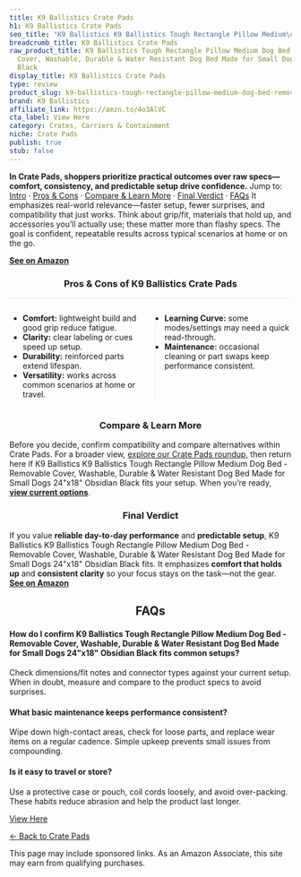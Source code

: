 ```yaml
---
title: K9 Ballistics Crate Pads
h1: K9 Ballistics Crate Pads
seo_title: "K9 Ballistics K9 Ballistics Tough Rectangle Pillow Medium\u2026"
breadcrumb_title: K9 Ballistics Crate Pads
raw_product_title: K9 Ballistics Tough Rectangle Pillow Medium Dog Bed - Removable
  Cover, Washable, Durable & Water Resistant Dog Bed Made for Small Dogs 24"x18" Obsidian
  Black
display_title: K9 Ballistics Crate Pads
type: review
product_slug: k9-ballistics-tough-rectangle-pillow-medium-dog-bed-removable-cover-was-1cefea1e
brand: K9 Ballistics
affiliate_link: https://amzn.to/4o3AlVC
cta_label: View Here
category: Crates, Carriers & Containment
niche: Crate Pads
publish: true
stub: false
---
```


<div id="intro" class="full-width"><p><strong>In Crate Pads, shoppers prioritize practical outcomes over raw specs&mdash;comfort, consistency, and predictable setup drive confidence.</strong> Jump to: <a href="#intro">Intro</a> · <a href="#pros-cons">Pros &amp; Cons</a> · <a href="#compare-more">Compare &amp; Learn More</a> · <a href="#verdict">Final Verdict</a> · <a href="#faqs">FAQs</a> It emphasizes real-world relevance&mdash;faster setup, fewer surprises, and compatibility that just works. Think about grip/fit, materials that hold up, and accessories you’ll actually use; these matter more than flashy specs. The goal is confident, repeatable results across typical scenarios at home or on the go.</p><p><a href="https://amzn.to/4o3AlVC" rel="nofollow sponsored noopener" target="_blank"><strong>See on Amazon</strong></a></p></div>
<h3 id="pros-cons" style="text-align:center;">Pros &amp; Cons of K9 Ballistics Crate Pads</h3>
<div class="pc-grid" style="display:grid;grid-template-columns:1fr 1fr;gap:16px;border-top:1px solid #e5e7eb;padding-top:12px;">
  <ul>
    <li><strong>Comfort:</strong> lightweight build and good grip reduce fatigue.</li>
    <li><strong>Clarity:</strong> clear labeling or cues speed up setup.</li>
    <li><strong>Durability:</strong> reinforced parts extend lifespan.</li>
    <li><strong>Versatility:</strong> works across common scenarios at home or travel.</li>
  </ul>
  <ul style="border-left:1px solid #e5e7eb;padding-left:16px;">
    <li><strong>Learning Curve:</strong> some modes/settings may need a quick read-through.</li>
    <li><strong>Maintenance:</strong> occasional cleaning or part swaps keep performance consistent.</li>
  </ul>
</div>


<h3 id="compare-more" style="text-align:center;">Compare &amp; Learn More</h3>
<p>Before you decide, confirm compatibility and compare alternatives within Crate Pads. For a broader view, <a href="#">explore our Crate Pads roundup</a>, then return here if K9 Ballistics K9 Ballistics Tough Rectangle Pillow Medium Dog Bed - Removable Cover, Washable, Durable & Water Resistant Dog Bed Made for Small Dogs 24"x18" Obsidian Black fits your setup. When you’re ready, <a href="https://amzn.to/4o3AlVC" rel="nofollow sponsored noopener" target="_blank"><strong>view current options</strong></a>.</p>

<h3 id="verdict" style="text-align:center;">Final Verdict</h3>
<p>If you value <strong>reliable day-to-day performance</strong> and <strong>predictable setup</strong>, K9 Ballistics K9 Ballistics Tough Rectangle Pillow Medium Dog Bed - Removable Cover, Washable, Durable & Water Resistant Dog Bed Made for Small Dogs 24"x18" Obsidian Black fits. It emphasizes <strong>comfort that holds up</strong> and <strong>consistent clarity</strong> so your focus stays on the task&mdash;not the gear. <a href="https://amzn.to/4o3AlVC" rel="nofollow sponsored noopener" target="_blank"><strong>See on Amazon</strong></a></p>

<h2 id="faqs" style="text-align:center;">FAQs</h2>
<h4><strong>How do I confirm K9 Ballistics Tough Rectangle Pillow Medium Dog Bed - Removable Cover, Washable, Durable & Water Resistant Dog Bed Made for Small Dogs 24"x18" Obsidian Black fits common setups?</strong></h4>
<p>Check dimensions/fit notes and connector types against your current setup. When in doubt, measure and compare to the product specs to avoid surprises.</p>
<h4><strong>What basic maintenance keeps performance consistent?</strong></h4>
<p>Wipe down high-contact areas, check for loose parts, and replace wear items on a regular cadence. Simple upkeep prevents small issues from compounding.</p>
<h4><strong>Is it easy to travel or store?</strong></h4>
<p>Use a protective case or pouch, coil cords loosely, and avoid over-packing. These habits reduce abrasion and help the product last longer.</p>

<p><a class="btn" href="https://amzn.to/4o3AlVC" target="_blank" rel="nofollow sponsored noopener">View Here</a></p>
<p><a href="/roundups/crates-carriers-containment/crate-pads/">← Back to Crate Pads</a></p>
<aside class="disclosure">This page may include sponsored links. As an Amazon Associate, this site may earn from qualifying purchases.</aside>
